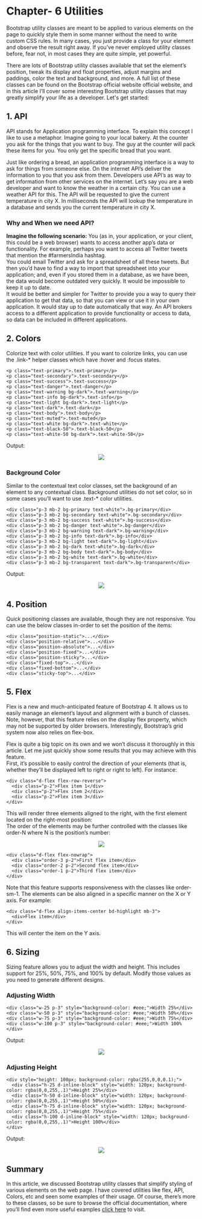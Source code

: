 # Chapter- 6 Utilities
Bootstrap utility classes are meant to be applied to various elements on the page to quickly style them in some manner without the need to write custom CSS rules. In many cases, you just provide a class for your element and observe the result right away. If you’ve never employed utility classes before, fear not, in most cases they are quite simple, yet powerful.

There are lots of Bootstrap utility classes available that set the element’s position, tweak its display and float properties, adjust margins and paddings, color the text and background, and more. A full list of these classes can be found on the Bootstrap official website official website, and in this article I’ll cover some interesting Bootstrap utility classes that may greatly simplify your life as a developer. Let's get started:

## 1. API
API stands for Application programming interface. To explain this concept I like to use a metaphor. Imagine going to your local bakery. At the counter you ask for the things that you want to buy. The guy at the counter will pack these items for you. You only get the specific bread that you want.

Just like ordering a bread, an application programming interface is a way to ask for things from someone else. On the internet API’s deliver the information to you that you ask from them.
Developers use API’s as way to get information from other services on the internet. Let’s say you are a web developer and want to know the weather in a certain city. You can use a weather API for this. The API will be requested to give the current temperature in city X. In milliseconds the API will lookup the temperature in a database and sends you the current temperature in city X.
### Why and When we need API?
**Imagine the following scenario:** You (as in, your application, or your client, this could be a web browser) wants to access another app’s data or functionality. For example, perhaps you want to access all Twitter tweets that mention the #farmersIndia hashtag.<br>
You could email Twitter and ask for a spreadsheet of all these tweets. But then you’d have to find a way to import that spreadsheet into your application; and, even if you stored them in a database, as we have been, the data would become outdated very quickly. It would be impossible to keep it up to date.<br>
It would be better and simpler for Twitter to provide you a way to query their application to get that data, so that you can view or use it in your own application. It would stay up to date automatically that way. An API brokers access to a different application to provide functionality or access to data, so data can be included in different applications.

## 2. Colors
Colorize text with color utilities. If you want to colorize links, you can use the .link-* helper classes which have :hover and :focus states.

~~~
<p class="text-primary">.text-primary</p>
<p class="text-secondary">.text-secondary</p>
<p class="text-success">.text-success</p>
<p class="text-danger">.text-danger</p>
<p class="text-warning bg-dark">.text-warning</p>
<p class="text-info bg-dark">.text-info</p>
<p class="text-light bg-dark">.text-light</p>
<p class="text-dark">.text-dark</p>
<p class="text-body">.text-body</p>
<p class="text-muted">.text-muted</p>
<p class="text-white bg-dark">.text-white</p>
<p class="text-black-50">.text-black-50</p>
<p class="text-white-50 bg-dark">.text-white-50</p>
~~~
Output:<br>
<p align="center"><img src="https://user-images.githubusercontent.com/54719422/126746810-69d01c9f-3b57-4d88-861a-fb77e6d3c2d1.png"></p>

### Background Color
Similar to the contextual text color classes, set the background of an element to any contextual class. Background utilities do not set color, so in some cases you’ll want to use .text-* color utilities.

~~~
<div class="p-3 mb-2 bg-primary text-white">.bg-primary</div>
<div class="p-3 mb-2 bg-secondary text-white">.bg-secondary</div>
<div class="p-3 mb-2 bg-success text-white">.bg-success</div>
<div class="p-3 mb-2 bg-danger text-white">.bg-danger</div>
<div class="p-3 mb-2 bg-warning text-dark">.bg-warning</div>
<div class="p-3 mb-2 bg-info text-dark">.bg-info</div>
<div class="p-3 mb-2 bg-light text-dark">.bg-light</div>
<div class="p-3 mb-2 bg-dark text-white">.bg-dark</div>
<div class="p-3 mb-2 bg-body text-dark">.bg-body</div>
<div class="p-3 mb-2 bg-white text-dark">.bg-white</div>
<div class="p-3 mb-2 bg-transparent text-dark">.bg-transparent</div>
~~~

Output:<br>
<p align="center"><img src="https://user-images.githubusercontent.com/54719422/126747134-f0670890-1393-4f77-8bd9-6e490fad2f8a.png"></p>

## 4. Position
Quick positioning classes are available, though they are not responsive. You can use the below classes in-order to set the position of the items:

~~~
<div class="position-static">...</div>
<div class="position-relative">...</div>
<div class="position-absolute">...</div>
<div class="position-fixed">...</div>
<div class="position-sticky">...</div>
<div class="fixed-top">...</div>
<div class="fixed-bottom">...</div>
<div class="sticky-top">...</div>
~~~
## 5. Flex
Flex is a new and much-anticipated feature of Bootstrap 4. It allows us to easily manage an element’s layout and alignment with a bunch of classes. Note, however, that this feature relies on the display flex property, which may not be supported by older browsers. Interestingly, Bootstrap’s grid system now also relies on flex-box.

Flex is quite a big topic on its own and we won’t discuss it thoroughly in this article. Let me just quickly show some results that you may achieve with this feature. <br>
First, it’s possible to easily control the direction of your elements (that is, whether they’ll be displayed left to right or right to left). For instance:
~~~
<div class="d-flex flex-row-reverse">
  <div class="p-2">Flex item 1</div>
  <div class="p-2">Flex item 2</div>
  <div class="p-2">Flex item 3</div>
</div>
~~~
This will render three elements aligned to the right, with the first element located on the right-most position:<br>
The order of the elements may be further controlled with the classes like order-N where N is the position’s number:

<p align="center"><img src="https://uploads.sitepoint.com/wp-content/uploads/2018/02/1518558118flex_reverse.png"></p>

~~~
<div class="d-flex flex-nowrap">
  <div class="order-3 p-2">First flex item</div>
  <div class="order-2 p-2">Second flex item</div>
  <div class="order-1 p-2">Third flex item</div>
</div>
~~~
Note that this feature supports responsiveness with the classes like order-sm-1. The elements can be also aligned in a specific manner on the X or Y axis. For example:<br>
~~~
<div class="d-flex align-items-center bd-highlight mb-3">
  <div>Flex item</div>
</div>
~~~
This will center the item on the Y axis.

## 6. Sizing
Sizing feature allows you to adjust the width and height. This includes support for 25%, 50%, 75%, and 100% by default. Modify those values as you need to generate different designs.

### Adjusting Width
~~~
<div class="w-25 p-3" style="background-color: #eee;">Width 25%</div>
<div class="w-50 p-3" style="background-color: #eee;">Width 50%</div>
<div class="w-75 p-3" style="background-color: #eee;">Width 75%</div>
<div class="w-100 p-3" style="background-color: #eee;">Width 100%</div>
~~~

Output:<br>
<p align="center"><img src="https://user-images.githubusercontent.com/54719422/126936552-0485b690-a3f3-484e-89ce-8f92fd908ead.png">
</p>

### Adjusting Height

~~~
<div style="height: 100px; background-color: rgba(255,0,0,0.1);">
  <div class="h-25 d-inline-block" style="width: 120px; background-color: rgba(0,0,255,.1)">Height 25%</div>
  <div class="h-50 d-inline-block" style="width: 120px; background-color: rgba(0,0,255,.1)">Height 50%</div>
  <div class="h-75 d-inline-block" style="width: 120px; background-color: rgba(0,0,255,.1)">Height 75%</div>
  <div class="h-100 d-inline-block" style="width: 120px; background-color: rgba(0,0,255,.1)">Height 100%</div>
</div>
~~~
Output:<br>
<p align="center"><img src="https://user-images.githubusercontent.com/54719422/126936743-c20e5554-385a-4f41-a728-1d0fde90e5b9.png">
</p>

## Summary
In this article, we discussed Bootstrap utility classes that simplify styling of various elements on the web page. I have covered utilities like flex, API, Colors, etc and seen some examples of their usage. Of course, there’s more to these classes, so be sure to browse the official documentation, where you’ll find even more useful examples <a href="https://getbootstrap.com/docs/4.0/utilities/borders/">click here</a> to visit.

